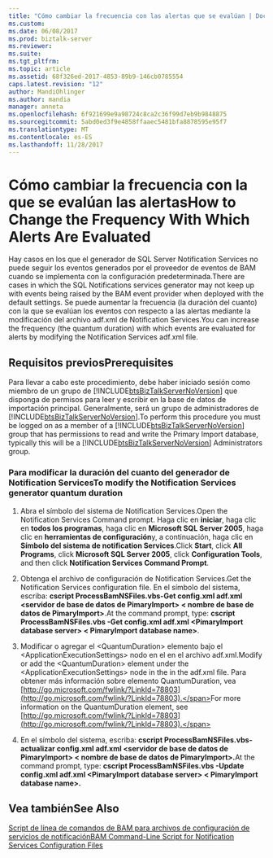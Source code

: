 ```yaml
---
title: "Cómo cambiar la frecuencia con las alertas que se evalúan | Documentos de Microsoft"
ms.custom: 
ms.date: 06/08/2017
ms.prod: biztalk-server
ms.reviewer: 
ms.suite: 
ms.tgt_pltfrm: 
ms.topic: article
ms.assetid: 68f326ed-2017-4853-89b9-146cb0785554
caps.latest.revision: "12"
author: MandiOhlinger
ms.author: mandia
manager: anneta
ms.openlocfilehash: 6f921699e9a98724c8ca2c36f99d7eb9b9848875
ms.sourcegitcommit: 5abd0ed3f9e4858ffaaec5481bfa8878595e95f7
ms.translationtype: MT
ms.contentlocale: es-ES
ms.lasthandoff: 11/28/2017
---
```

# <a name="how-to-change-the-frequency-with-which-alerts-are-evaluated"></a><span data-ttu-id="0b495-102">Cómo cambiar la frecuencia con la que se evalúan las alertas</span><span class="sxs-lookup"><span data-stu-id="0b495-102">How to Change the Frequency With Which Alerts Are Evaluated</span></span>
<span data-ttu-id="0b495-103">Hay casos en los que el generador de SQL Server Notification Services no puede seguir los eventos generados por el proveedor de eventos de BAM cuando se implementa con la configuración predeterminada.</span><span class="sxs-lookup"><span data-stu-id="0b495-103">There are cases in which the SQL Notifications services generator may not keep up with events being raised by the BAM event provider when deployed with the default settings.</span></span> <span data-ttu-id="0b495-104">Se puede aumentar la frecuencia (la duración del cuanto) con la que se evalúan los eventos con respecto a las alertas mediante la modificación del archivo adf.xml de Notification Services.</span><span class="sxs-lookup"><span data-stu-id="0b495-104">You can increase the frequency (the quantum duration) with which events are evaluated for alerts by modifying the Notification Services adf.xml file.</span></span>  
  
## <a name="prerequisites"></a><span data-ttu-id="0b495-105">Requisitos previos</span><span class="sxs-lookup"><span data-stu-id="0b495-105">Prerequisites</span></span>  
 <span data-ttu-id="0b495-106">Para llevar a cabo este procedimiento, debe haber iniciado sesión como miembro de un grupo de [!INCLUDE[btsBizTalkServerNoVersion](../includes/btsbiztalkservernoversion-md.md)] que disponga de permisos para leer y escribir en la base de datos de importación principal. Generalmente, será un grupo de administradores de [!INCLUDE[btsBizTalkServerNoVersion](../includes/btsbiztalkservernoversion-md.md)].</span><span class="sxs-lookup"><span data-stu-id="0b495-106">To perform this procedure you must be logged on as a member of a [!INCLUDE[btsBizTalkServerNoVersion](../includes/btsbiztalkservernoversion-md.md)] group that has permissions to read and write the Primary Import database, typically this will be a [!INCLUDE[btsBizTalkServerNoVersion](../includes/btsbiztalkservernoversion-md.md)] Administrators group.</span></span>  
  
### <a name="to-modify-the-notification-services-generator-quantum-duration"></a><span data-ttu-id="0b495-107">Para modificar la duración del cuanto del generador de Notification Services</span><span class="sxs-lookup"><span data-stu-id="0b495-107">To modify the Notification Services generator quantum duration</span></span>  
  
1.  <span data-ttu-id="0b495-108">Abra el símbolo del sistema de Notification Services.</span><span class="sxs-lookup"><span data-stu-id="0b495-108">Open the Notification Services Command prompt.</span></span> <span data-ttu-id="0b495-109">Haga clic en **iniciar**, haga clic en **todos los programas**, haga clic en **Microsoft SQL Server 2005**, haga clic en **herramientas de configuración**y, a continuación, haga clic en **Símbolo del sistema de notification Services**.</span><span class="sxs-lookup"><span data-stu-id="0b495-109">Click **Start**, click **All Programs**, click **Microsoft SQL Server 2005**, click **Configuration Tools**, and then click **Notification Services Command Prompt**.</span></span>  
  
2.  <span data-ttu-id="0b495-110">Obtenga el archivo de configuración de Notification Services.</span><span class="sxs-lookup"><span data-stu-id="0b495-110">Get the Notification Services configuration file.</span></span> <span data-ttu-id="0b495-111">En el símbolo del sistema, escriba: **cscript ProcessBamNSFiles.vbs-Get config.xml adf.xml \<servidor de base de datos de PimaryImport\> \< nombre de base de datos de PimaryImport\>**.</span><span class="sxs-lookup"><span data-stu-id="0b495-111">At the command prompt, type: **cscript ProcessBamNSFiles.vbs -Get config.xml adf.xml \<PimaryImport database server\> \< PimaryImport database name\>**.</span></span>  
  
3.  <span data-ttu-id="0b495-112">Modificar o agregar el \<QuantumDuration\> elemento bajo el \<ApplicationExecutionSettings\> nodo en el en el archivo adf.xml.</span><span class="sxs-lookup"><span data-stu-id="0b495-112">Modify or add the \<QuantumDuration\> element under the \<ApplicationExecutionSettings\> node in the in the adf.xml file.</span></span> <span data-ttu-id="0b495-113">Para obtener más información sobre elemento QuantumDuration, vea [http://go.microsoft.com/fwlink/?LinkId=78803](http://go.microsoft.com/fwlink/?LinkId=78803).</span><span class="sxs-lookup"><span data-stu-id="0b495-113">For more information on the QuantumDuration element, see [http://go.microsoft.com/fwlink/?LinkId=78803](http://go.microsoft.com/fwlink/?LinkId=78803).</span></span>  
  
4.  <span data-ttu-id="0b495-114">En el símbolo del sistema, escriba: **cscript ProcessBamNSFiles.vbs-actualizar config.xml adf.xml \<servidor de base de datos de PimaryImport\> \< nombre de base de datos de PimaryImport\>.**</span><span class="sxs-lookup"><span data-stu-id="0b495-114">At the command prompt, type: **cscript ProcessBamNSFiles.vbs -Update  config.xml adf.xml  \<PimaryImport database server\> \< PimaryImport database name\>.**</span></span>  
  
## <a name="see-also"></a><span data-ttu-id="0b495-115">Vea también</span><span class="sxs-lookup"><span data-stu-id="0b495-115">See Also</span></span>  
 [<span data-ttu-id="0b495-116">Script de línea de comandos de BAM para archivos de configuración de servicios de notificación</span><span class="sxs-lookup"><span data-stu-id="0b495-116">BAM Command-Line Script for Notification Services Configuration Files</span></span>](../core/bam-command-line-script-for-notification-services-configuration-files.md)